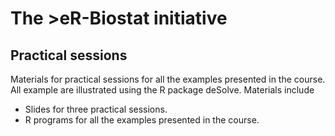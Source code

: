 # The >eR-Biostat initiative
## Practical sessions

Materials for practical sessions for all the examples presented in the course. All example are illustrated using the R package deSolve. Materials include

* Slides for three practical sessions.
* R programs for all the examples presented in the course.
